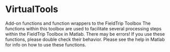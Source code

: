 # VirtualTools
Add-on functions and function wrappers to the FieldTrip Toolbox
The functions within this toolbox are used to facilitate several processing steps within the FieldTrip Toolbox in Matlab.
There may be errors! If you use these functions, please double check their behavior.
Please see the help in Matlab for info on how to use these functions.
